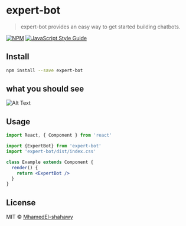 # expert-bot

> expert-bot  provides an easy way to get started building chatbots.

[![NPM](https://img.shields.io/npm/v/expert-bot.svg)](https://www.npmjs.com/package/expert-bot) [![JavaScript Style Guide](https://img.shields.io/badge/code_style-standard-brightgreen.svg)](https://standardjs.com)

## Install

```bash
npm install --save expert-bot
```
## what you should see
![Alt Text](https://media.giphy.com/media/BJwiSAqAWn0VuT8wi2/giphy.gif)



## Usage

```jsx
import React, { Component } from 'react'

import {ExpertBot} from 'expert-bot'
import 'expert-bot/dist/index.css'

class Example extends Component {
  render() {
    return <ExpertBot />
  }
}
```

## License

MIT © [MhamedEl-shahawy](https://github.com/MhamedEl-shahawy)
